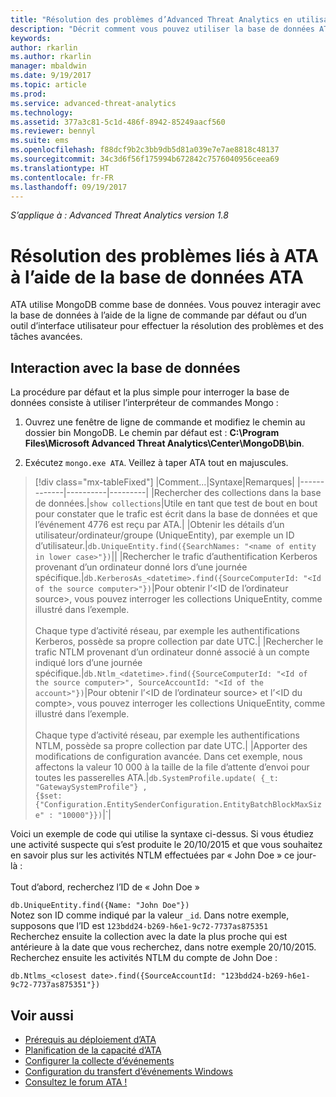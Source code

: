 ```yaml
---
title: "Résolution des problèmes d’Advanced Threat Analytics en utilisant la base de données | Microsoft Docs"
description: "Décrit comment vous pouvez utiliser la base de données ATA pour résoudre les problèmes"
keywords: 
author: rkarlin
ms.author: rkarlin
manager: mbaldwin
ms.date: 9/19/2017
ms.topic: article
ms.prod: 
ms.service: advanced-threat-analytics
ms.technology: 
ms.assetid: 377a3c81-5c1d-486f-8942-85249aacf560
ms.reviewer: bennyl
ms.suite: ems
ms.openlocfilehash: f88dcf9b2c3bb9db5d81a039e7e7ae8818c48137
ms.sourcegitcommit: 34c3d6f56f175994b672842c7576040956ceea69
ms.translationtype: HT
ms.contentlocale: fr-FR
ms.lasthandoff: 09/19/2017
---
```

*S’applique à : Advanced Threat Analytics version 1.8*



# <a name="troubleshooting-ata-using-the-ata-database"></a>Résolution des problèmes liés à ATA à l’aide de la base de données ATA
ATA utilise MongoDB comme base de données.
Vous pouvez interagir avec la base de données à l’aide de la ligne de commande par défaut ou d’un outil d’interface utilisateur pour effectuer la résolution des problèmes et des tâches avancées.

## <a name="interacting-with-the-database"></a>Interaction avec la base de données
La procédure par défaut et la plus simple pour interroger la base de données consiste à utiliser l’interpréteur de commandes Mongo :

1.  Ouvrez une fenêtre de ligne de commande et modifiez le chemin au dossier bin MongoDB. Le chemin par défaut est : **C:\Program Files\Microsoft Advanced Threat Analytics\Center\MongoDB\bin**.

2.  Exécutez `mongo.exe ATA`. Veillez à taper ATA tout en majuscules.

> [!div class="mx-tableFixed"]
|Comment...|Syntaxe|Remarques|
|-------------|----------|---------|
|Rechercher des collections dans la base de données.|`show collections`|Utile en tant que test de bout en bout pour constater que le trafic est écrit dans la base de données et que l’événement 4776 est reçu par ATA.|
|Obtenir les détails d’un utilisateur/ordinateur/groupe (UniqueEntity), par exemple un ID d’utilisateur.|`db.UniqueEntity.find({SearchNames: "<name of entity in lower case>"})`||
|Rechercher le trafic d’authentification Kerberos provenant d’un ordinateur donné lors d’une journée spécifique.|`db.KerberosAs_<datetime>.find({SourceComputerId: "<Id of the source computer>"})`|Pour obtenir l’&lt;ID de l’ordinateur source&gt;, vous pouvez interroger les collections UniqueEntity, comme illustré dans l’exemple.<br /><br />Chaque type d’activité réseau, par exemple les authentifications Kerberos, possède sa propre collection par date UTC.|
|Rechercher le trafic NTLM provenant d’un ordinateur donné associé à un compte indiqué lors d’une journée spécifique.|`db.Ntlm_<datetime>.find({SourceComputerId: "<Id of the source computer>", SourceAccountId: "<Id of the account>"})`|Pour obtenir l’&lt;ID de l’ordinateur source&gt; et l’&lt;ID du compte&gt;, vous pouvez interroger les collections UniqueEntity, comme illustré dans l’exemple.<br /><br />Chaque type d’activité réseau, par exemple les authentifications NTLM, possède sa propre collection par date UTC.|
|Apporter des modifications de configuration avancée. Dans cet exemple, nous affectons la valeur 10 000 à la taille de la file d’attente d’envoi pour toutes les passerelles ATA.|`db.SystemProfile.update( {_t: "GatewaySystemProfile"} ,`<br>`{$set:{"Configuration.EntitySenderConfiguration.EntityBatchBlockMaxSize" : "10000"}})`|`|

Voici un exemple de code qui utilise la syntaxe ci-dessus. Si vous étudiez une activité suspecte qui s’est produite le 20/10/2015 et que vous souhaitez en savoir plus sur les activités NTLM effectuées par « John Doe » ce jour-là :<br /><br />Tout d’abord, recherchez l’ID de « John Doe »

`db.UniqueEntity.find({Name: "John Doe"})`<br>Notez son ID comme indiqué par la valeur `_id`. Dans notre exemple, supposons que l’ID est `123bdd24-b269-h6e1-9c72-7737as875351`<br>Recherchez ensuite la collection avec la date la plus proche qui est antérieure à la date que vous recherchez, dans notre exemple 20/10/2015.<br>Recherchez ensuite les activités NTLM du compte de John Doe : 

`db.Ntlms_<closest date>.find({SourceAccountId: "123bdd24-b269-h6e1-9c72-7737as875351"})`

## <a name="see-also"></a>Voir aussi
- [Prérequis au déploiement d’ATA](ata-prerequisites.md)
- [Planification de la capacité d’ATA](ata-capacity-planning.md)
- [Configurer la collecte d’événements](configure-event-collection.md)
- [Configuration du transfert d’événements Windows](configure-event-collection.md#configuring-windows-event-forwarding)
- [Consultez le forum ATA !](https://social.technet.microsoft.com/Forums/security/home?forum=mata)
